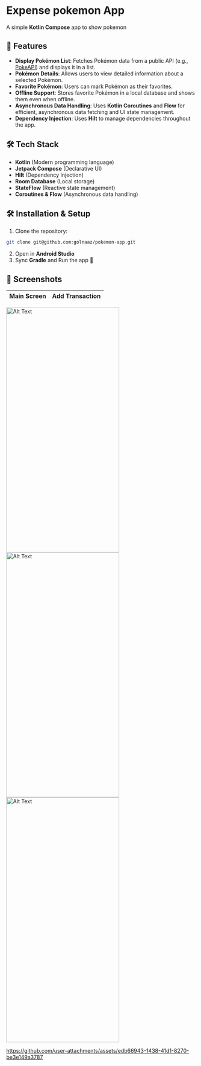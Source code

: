 # **Expense pokemon App**

A simple **Kotlin Compose** app to show pokemon
## **📌 Features**
- **Display Pokémon List**: Fetches Pokémon data from a public API (e.g., [PokeAPI](https://pokeapi.co/)) and displays it in a list.
- **Pokémon Details**: Allows users to view detailed information about a selected Pokémon.
- **Favorite Pokémon**: Users can mark Pokémon as their favorites.
- **Offline Support**: Stores favorite Pokémon in a local database and shows them even when offline.
- **Asynchronous Data Handling**: Uses **Kotlin Coroutines** and **Flow** for efficient, asynchronous data fetching and UI state management.
- **Dependency Injection**: Uses **Hilt** to manage dependencies throughout the app.


## **🛠️ Tech Stack**
- **Kotlin** (Modern programming language)
- **Jetpack Compose** (Declarative UI)
- **Hilt** (Dependency Injection)
- **Room Database** (Local storage)
- **StateFlow** (Reactive state management)
- **Coroutines & Flow** (Asynchronous data handling)

## **🛠️ Installation & Setup**
1. Clone the repository:
```sh
git clone git@github.com:golnaaz/pokemon-app.git
```
2. Open in **Android Studio**
3. Sync **Gradle** and Run the app 🚀

## **📸 Screenshots**
| Main Screen | Add Transaction |
|-------------|----------------|
<img src="https://github.com/user-attachments/assets/930caebc-17ee-4b82-aa8d-7c552d1f7177" alt="Alt Text" width="300" height="650">
<img src="https://github.com/user-attachments/assets/8ed0c651-9083-4134-b65c-aa45c1a20471" alt="Alt Text" width="300" height="650">
<img src="https://github.com/user-attachments/assets/812ce653-8e63-4a96-961c-d523a3d34018" alt="Alt Text" width="300" height="650">

https://github.com/user-attachments/assets/edb66943-1438-41d1-8270-be3e149a3787




